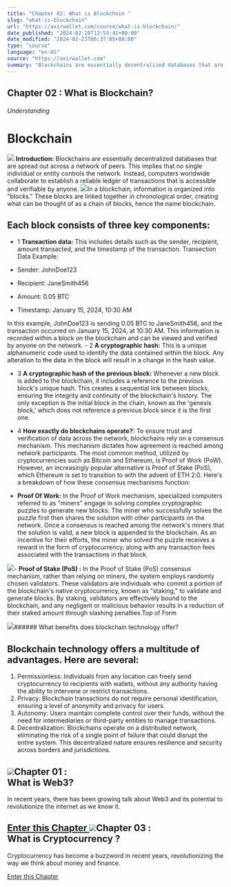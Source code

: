 ```yaml
---
title: "Chapter 02: What is Blockchain "
slug: "what-is-blockchain"
url: "https://axirwallet.com/course/what-is-blockchain/"
date_published: "2024-02-20T13:53:41+00:00"
date_modified: "2024-02-23T06:37:05+00:00"
type: "course"
language: "en-US"
source: "https://axirwallet.com"
summary: "Blockchains are essentially decentralized databases that are spread out across a network of peers..."
---
```


Chapter 02 : What is Blockchain? 
---------------------------------

###### Understanding

Blockchain
==========

 ![](https://axirwallet.com/wp-content/uploads/Blockchain.png)  **Introduction:** Blockchains are essentially decentralized databases that are spread out across a network of peers. This implies that no single individual or entity controls the network. Instead, computers worldwide collaborate to establish a reliable ledger of transactions that is accessible and verifiable by anyone. ![](https://axirwallet.com/wp-content/uploads/Frame-102.png)In a blockchain, information is organized into "blocks." These blocks are linked together in chronological order, creating what can be thought of as a chain of blocks, hence the name blockchain.

Each block consists of three key components: 
---------------------------------------------

- 1 **Transaction data:** This includes details such as the sender, recipient, amount transacted, and the timestamp of the transaction. Transection Data Example:
 
- Sender: JohnDoe123
- Recipient: JaneSmith456
- Amount: 0.05 BTC
- Timestamp: January 15, 2024, 10:30 AM

In this example, JohnDoe123 is sending 0.05 BTC to JaneSmith456, and the transaction occurred on January 15, 2024, at 10:30 AM. This information is recorded within a block on the blockchain and can be viewed and verified by anyone on the network. - 2  **A cryptographic hash:**  This is a unique alphanumeric code used to identify the data contained within the block. Any alteration to the data in the block will result in a change in the hash value.
 
- 3  **A cryptographic hash of the previous block:** Whenever a new block is added to the blockchain, it includes a reference to the previous block's unique hash. This creates a sequential link between blocks, ensuring the integrity and continuity of the blockchain's history. The only exception is the initial block in the chain, known as the 'genesis block,' which does not reference a previous block since it is the first one.
 
- 4  **How exactly do blockchains operate?:**  To ensure trust and verification of data across the network, blockchains rely on a consensus mechanism. This mechanism dictates how agreement is reached among network participants. The most common method, utilized by cryptocurrencies such as Bitcoin and Ethereum, is Proof of Work (PoW). However, an increasingly popular alternative is Proof of Stake (PoS), which Ethereum is set to transition to with the advent of ETH 2.0. Here's a breakdown of how these consensus mechanisms function:
 
- **Proof Of Work:**  In the Proof of Work mechanism, specialized computers referred to as "miners" engage in solving complex cryptographic puzzles to generate new blocks. The miner who successfully solves the puzzle first then shares the solution with other participants on the network. Once a consensus is reached among the network's miners that the solution is valid, a new block is appended to the blockchain. As an incentive for their efforts, the miner who solved the puzzle receives a reward in the form of cryptocurrency, along with any transaction fees associated with the transactions in that block.
 
 ![](https://axirwallet.com/wp-content/uploads/puzzle-03-1-e1708523610619.png)- **Proof of Stake (PoS) :**  In the Proof of Stake (PoS) consensus mechanism, rather than relying on miners, the system employs randomly chosen validators. These validators are individuals who commit a portion of the blockchain's native cryptocurrency, known as "staking," to validate and generate blocks. By staking, validators are effectively bound to the blockchain, and any negligent or malicious behavior results in a reduction of their staked amount through slashing penalties.Top of Form
 
 ![](https://axirwallet.com/wp-content/uploads/Group-2.png)###### What benefits does blockchain technology offer? 

Blockchain technology offers a multitude of advantages. Here are several:
-------------------------------------------------------------------------

1. Permissionless: Individuals from any location can freely send cryptocurrency to recipients with wallets, without any authority having the ability to intervene or restrict transactions.
2. Privacy: Blockchain transactions do not require personal identification, ensuring a level of anonymity and privacy for users.
3. Autonomy: Users maintain complete control over their funds, without the need for intermediaries or third-party entities to manage transactions.
4. Decentralization: Blockchains operate on a distributed network, eliminating the risk of a single point of failure that could disrupt the entire system. This decentralized nature ensures resilience and security across borders and jurisdictions.

 ![](https://axirwallet.com/wp-content/uploads/Frame-53-2.png)Chapter 01 :  
What is Web3?
----------------------------

 In recent years, there has been growing talk about Web3 and its potential to revolutionize the internet as we know it.

 [ Enter this Chapter ](https://axirwallet.com/course/what-is-web3/) ![](https://axirwallet.com/wp-content/uploads/Frame-53-3.png)Chapter 03 :  
What is Cryptocurrency ?
---------------------------------------

Cryptocurrency has become a buzzword in recent years, revolutionizing the way we think about money and finance.

 [ Enter this Chapter ](https://axirwallet.com/course/what-is-cryptocurrency/)